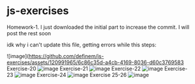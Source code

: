 # js-exercises
Homework-1. I just downloaded the initial part to increase the commit. I will post the rest soon

idk why i can't update this file, getting errors while this steps:

![image](https://github.com/definem/js-exercises/assets/120991965/6c86c35d-a4cb-4169-8036-d60c3769583
Exercise-20
![image](https://github.com/definem/js-exercises/assets/120991965/de6fead2-e022-4f9e-99e3-5b187e112a87)
Exercise-21
![image](https://github.com/definem/js-exercises/assets/120991965/a610efba-5933-4e5d-809a-ca771497dde0)
Exercise-22
![image](https://github.com/definem/js-exercises/assets/120991965/55f25cad-c6b8-450b-ad0a-01f6678bfd20)
Exercise-23
![image](https://github.com/definem/js-exercises/assets/120991965/8518a236-8bcc-4fc1-a9cb-110b4d1646e7)
Exercise-24
![image](https://github.com/definem/js-exercises/assets/120991965/9adf56cc-d833-4797-95b5-7195beaba31f)
Exercise 25-26
![image](https://github.com/definem/js-exercises/assets/120991965/94e9b80e-8abe-49dc-9d5e-bd76013463d0)
